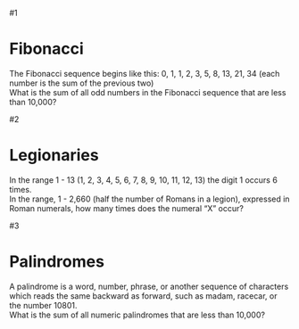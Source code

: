 #1</br>
<h1>Fibonacci</h1>
The Fibonacci sequence begins like this:
0, 1, 1, 2, 3, 5, 8, 13, 21, 34
(each number is the sum of the previous two)
</br>
What is the sum of all odd numbers in the Fibonacci sequence that are less
than 10,000?

#2</br>
<h1>Legionaries</h1>
In the range 1 - 13 (1, 2, 3, 4, 5, 6, 7, 8, 9, 10, 11, 12, 13) the digit 1
occurs 6 times.
</br>
In the range, 1 - 2,660 (half the number of Romans in a legion), expressed in
Roman numerals, how many times does the numeral “X” occur?

#3</br>
<h1>Palindromes</h1>
A palindrome is a word, number, phrase, or another sequence of characters which
reads the same backward as forward, such as madam, racecar, or the number 10801.
</br>
What is the sum of all numeric palindromes that are less than 10,000?
